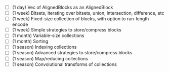 - [ ] (1 day) Vec of AlignedBlocks as an AlignedBlock
- [ ] (1 week) Bitsets, iterating over bitsets, union, intersection, difference, etc
- [ ] (1 week) Fixed-size collection of blocks, with option to run-length encode
- [ ] (1 week) Simple strategies to store/compress blocks
- [ ] (1 month) Variable-size collections
- [ ] (1 month) Sorting
- [ ] (1 season) Indexing collections
- [ ] (1 season) Advanced strategies to store/compress blocks
- [ ] (1 season) Map/reducing collections
- [ ] (1 season) Convolutional transforms of collections
